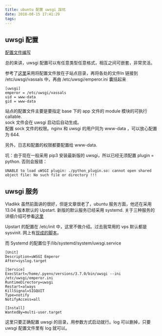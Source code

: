 ```yaml
---
title: ubuntu 配置 uwsgi 踩坑
date: 2018-08-15 17:41:29
tags:
---
```


[](#uwsgi-配置 "uwsgi 配置")uwsgi 配置
--------------------------------

[配置文件编写](https://uwsgi-docs-zh.readthedocs.io/zh_CN/latest/Configuration.html)

总的来讲，uwsgi 配置可以有任意类型任意格式，相互之间可嵌套，非常灵活。

参考了[这里](https://www.oschina.net/translate/serving-flask-with-nginx-on-ubuntu)采用将配置文件放在子站点目录，再将各处的文件ln 链接到 /etc/uwsgi/vassals 中，再由 /etc/uwsgi/emperor.ini 囊括起来

    [uwsgi]
    emperor = /etc/uwsgi/vassals
    uid = www-data
    gid = www-data
    

站点的配置文件主要是要指定 base 下的 app 文件的 module 模块的可执行 callable.  
sock 文件会在 uwsgi 启动后自动生成。  
配置 sock 文件的权限。nginx 和 uwsgi 的用户同为 www-data ，可以放心配置为 644.

另外，日志和配置的权限都要配置给 www-data.

坑：由于现在一般采用 pip3 安装最新版的 uwsgi，所以已经无须配置 plugin = python. 否则会报错：

    UNABLE to load uWSGI plugin: ./python_plugin.so: cannot open shared object file: No such file or directory !!!
    

[](#uwsgi-服务 "uwsgi 服务")uwsgi 服务
--------------------------------

Vladikk 虽然前面讲的很好，但是文章很老了，ubuntu 服务方面，他还在采用 13.04 版本默认的 Upstart. 新版的默认服务已经采用 systemd. 关于三种服务的详细介绍可参看[这里](https://www.ibm.com/developerworks/cn/linux/1407_liuming_init1/index.html)

Upstart 的配置在 /etc/init 中，这里不做介绍。过去我常用的 vps 默认都是 sysvinit. 网上有[现成的脚本](https://gist.github.com/dlebech/3fd9a86abf0a980446cf)。

而 Systemd 的配置位于/lib/systemd/system/uwsgi.service

    [Unit]
    Description=uWSGI Emperor
    After=syslog.target
    
    [Service]
    ExecStart=/home/.pyenv/versions/3.7.0/bin/uwsgi --ini /etc/uwsgi/emperor.ini
    RuntimeDirectory=uwsgi
    Restart=always
    KillSignal=SIGQUIT
    Type=notify
    NotifyAccess=all
    
    [Install]
    WantedBy=multi-user.target
    

这里只要正确配置 uwsgi 的目录，用参数方式启动就行。log 可以删掉，只要 uwsgi 配置文件里有 log 就可以。
